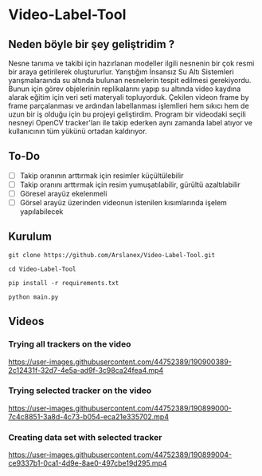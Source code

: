 # Video-Label-Tool
## Neden böyle bir şey geliştridim ?
Nesne tanıma ve takibi için hazırlanan modeller ilgili nesnenin bir çok resmi bir araya getirilerek oluştururlur. Yarıştığım İnsansız Su Altı Sistemleri yarışmalaraında
su altında bulunan nesnelerin tespit edilmesi gerekiyordu. Bunun için görev objelerinin replikalarını yapıp su altında video kaydına alarak eğitim için veri seti 
materyali topluyorduk. Çekilen videon frame by frame parçalanması ve ardından labellanması işlemlleri hem sıkıcı hem de uzun bir iş olduğu için bu projeyi geliştirdim. 
Program bir videodaki seçili nesneyi OpenCV tracker'ları ile takip ederken aynı zamanda label atıyor ve kullanıcının tüm yükünü ortadan kaldırıyor. 

## To-Do
 - [ ] Takip oranının arttırmak için resimler küçültülebilir
 - [ ] Takip oranını arttırmak için resim yumuşatılabilir, gürültü azaltılabilir
 - [ ] Göresel arayüz ekelenmeli
 - [ ] Görsel arayüz üzerinden videonun istenilen kısımlarında işelem yapılabilecek

## Kurulum

```git clone https://github.com/Arslanex/Video-Label-Tool.git ```

```cd Video-Label-Tool ```

```pip install -r requirements.txt```

```python main.py```


## Videos
### Trying all trackers on the video

https://user-images.githubusercontent.com/44752389/190900389-2c12431f-32d7-4e5a-ad9f-3c98ca24fea4.mp4

### Trying selected tracker on the video


https://user-images.githubusercontent.com/44752389/190899000-7c4c8851-3a8d-4c73-b054-eca21e335702.mp4


### Creating data set with selected tracker


https://user-images.githubusercontent.com/44752389/190899004-ce9337b1-0ca1-4d9e-8ae0-497cbe19d295.mp4

